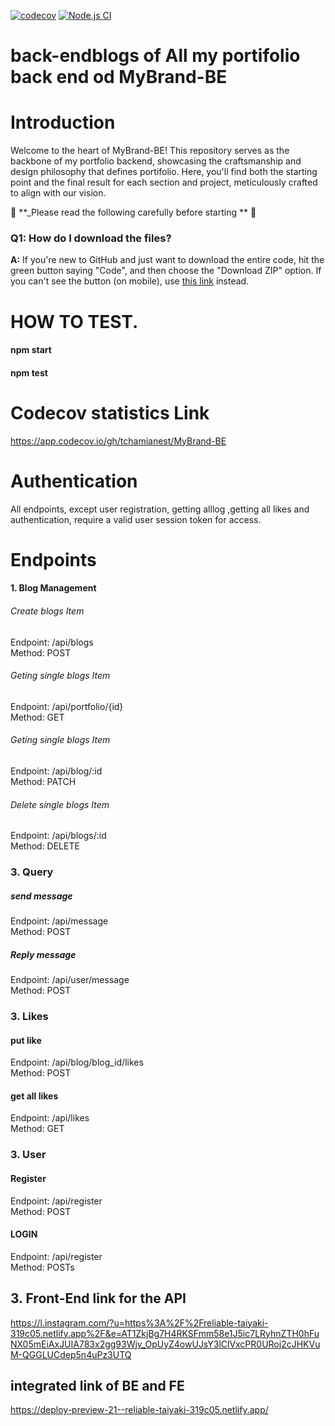 [![codecov](https://codecov.io/github/tchamianest/MyBrand-BE/graph/badge.svg?token=ZQK3VYHML4)](https://codecov.io/github/tchamianest/MyBrand-BE)
[![Node.js CI](https://github.com/tchamianest/MyBrand-BE/actions/workflows/testing.yml/badge.svg)](https://github.com/tchamianest/MyBrand-BE/actions/workflows/testing.yml)

# back-endblogs of All my portifolio back end od MyBrand-BE

# Introduction

Welcome to the heart of MyBrand-BE! This repository serves as the backbone of my portfolio backend, showcasing the craftsmanship and design philosophy that defines portifolio. Here, you'll find both the starting point and the final result for each section and project, meticulously crafted to align with our vision.

🚨 **\_Please read the following carefully before starting ** 🚨

### Q1: How do I download the files?

**A:** If you're new to GitHub and just want to download the entire code, hit the green button saying "Code", and then choose the "Download ZIP" option. If you can't see the button (on mobile), use [this link](https://github.com/tchamianest/MyBrand-BE.git) instead.

# HOW TO TEST.

 <h4>npm start</h4> 
 <h4>npm test</h4>

# Codecov statistics Link

<https://app.codecov.io/gh/tchamianest/MyBrand-BE>

# Authentication

All endpoints, except user registration, getting alllog ,getting all likes and authentication, require a valid user session token for access.

# Endpoints

#### 1. Blog Management

###### Create blogs Item

Endpoint: /api/blogs <br/>
Method: POST

###### Geting single blogs Item

Endpoint: /api/portfolio/{id}</br>
Method: GET

###### Geting single blogs Item

Endpoint: /api/blog/:id<br/>
Method: PATCH

###### Delete single blogs Item

Endpoint: /api/blogs/:id<br/>
Method: DELETE

### 3. Query

##### send message

Endpoint: /api/message<br/>
Method: POST

##### Reply message

Endpoint: /api/user/message<br/>
Method: POST

### 3. Likes

#### put like

Endpoint: /api/blog/blog_id/likes<br/>
Method: POST

#### get all likes

Endpoint: /api/likes<br/>
Method: GET

### 3. User

#### Register

Endpoint: /api/register <br/>
Method: POST

#### LOGIN

Endpoint: /api/register </br>
Method: POSTs

## 3. Front-End link for the API

<https://l.instagram.com/?u=https%3A%2F%2Freliable-taiyaki-319c05.netlify.app%2F&e=AT1ZkjBg7H4RKSFmm58e1J5ic7LRyhnZTH0hFuNX05mEiAxJUIA783x2gg93Wjv_OpUyZ4owUJsY3lClVxcPR0URoj2cJHKVuM-QGGLUCdep5n4uPz3UTQ>
## integrated link of BE and FE
<https://deploy-preview-21--reliable-taiyaki-319c05.netlify.app/>
